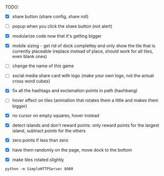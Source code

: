 TODO:
- [x] share button (share config, share roll)
- [ ] popup when you click the share button (not alert)
- [x] modularize code now that it's getting bigger
- [x] mobile sizing - get rid of dock completley and only show the tile that is currently placeable (replace instead of place, should work for all tiles, even blank ones)
- [ ] change the name of this game
- [ ] social media share card with logo (make your own logo, not the actual cross word cubes)
- [x] fix all the hashtags and exclamation points in path (hashbang)
- [ ] hover effect on tiles (animation that rotates them a little and makes them bigger)
- [x] no cursor on empty squares, hover instead
- [x] detect islands and don't reward points: only reward points for the largest island, subtract points for the others
- [x] zero points if less than zero
- [x] have them randomly on the page, move dock to the bottom
- [x] make tiles rotated slightly


```
python -m SimpleHTTPServer 8000 
```
